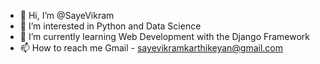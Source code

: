 - 👋 Hi, I’m @SayeVikram
- 👀 I’m interested in Python and Data Science
- 🌱 I’m currently learning Web Development with the Django Framework
- 📫 How to reach me Gmail - sayevikramkarthikeyan@gmail.com

<!---
SayeVikram/SayeVikram is a ✨ special ✨ repository because its `README.md` (this file) appears on your GitHub profile.
You can click the Preview link to take a look at your changes.
--->

